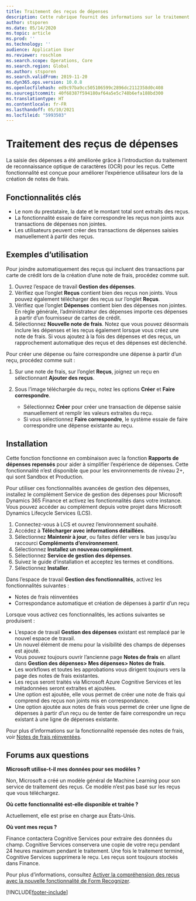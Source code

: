 ```yaml
---
title: Traitement des reçus de dépenses
description: Cette rubrique fournit des informations sur le traitement de la reconnaissance optique de caractères (OCR) pour les reçus. Cette fonctionnalité est conçue pour améliorer l’expérience utilisateur lors de la création de notes de frais dans Microsoft Dynamics 365 Finance.
author: stsporen
ms.date: 05/14/2020
ms.topic: article
ms.prod: ''
ms.technology: ''
audience: Application User
ms.reviewer: roschlom
ms.search.scope: Operations, Core
ms.search.region: Global
ms.author: stsporen
ms.search.validFrom: 2019-11-20
ms.dyn365.ops.version: 10.0.8
ms.openlocfilehash: ed9c97ba9cc505106599c2896dc2112358d0c408
ms.sourcegitcommit: 40f68387f594180af64a5e5c748b6efa188bd300
ms.translationtype: HT
ms.contentlocale: fr-FR
ms.lasthandoff: 05/10/2021
ms.locfileid: "5993503"
---
```

# <a name="expense-receipt-processing"></a>Traitement des reçus de dépenses

La saisie des dépenses a été améliorée grâce à l’introduction du traitement de reconnaissance optique de caractères (OCR) pour les reçus. Cette fonctionnalité est conçue pour améliorer l’expérience utilisateur lors de la création de notes de frais.

## <a name="key-features"></a>Fonctionnalités clés

- Le nom du prestataire, la date et le montant total sont extraits des reçus.
- La fonctionnalité essaie de faire correspondre les reçus non joints aux transactions de dépenses non jointes.
- Les utilisateurs peuvent créer des transactions de dépenses saisies manuellement à partir des reçus.

## <a name="usage-examples"></a>Exemples d’utilisation

Pour joindre automatiquement des reçus qui incluent des transactions par carte de crédit lors de la création d’une note de frais, procédez comme suit.

  1. Ouvrez l’espace de travail **Gestion des dépenses**.
  2. Vérifiez que l’onglet **Reçus** contient bien des reçus non joints. Vous pouvez également télécharger des reçus sur l’onglet **Reçus**.
  3. Vérifiez que l’onglet **Dépenses** contient bien des dépenses non jointes. En règle générale, l’administrateur des dépenses importe ces dépenses à partir d’un fournisseur de cartes de crédit.
  4. Sélectionnez **Nouvelle note de frais**. Notez que vous pouvez désormais inclure les dépenses et les reçus également lorsque vous créez une note de frais. Si vous ajoutez à la fois des dépenses et des reçus, un rapprochement automatique des reçus et des dépenses est déclenché.

Pour créer une dépense ou faire correspondre une dépense à partir d’un reçu, procédez comme suit :

  1. Sur une note de frais, sur l’onglet **Reçus**, joignez un reçu en sélectionnant **Ajouter des reçus**.
  2. Sous l’image téléchargée du reçu, notez les options **Créer** et **Faire correspondre**.

      - Sélectionnez **Créer** pour créer une transaction de dépense saisie manuellement et remplir les valeurs extraites du reçu.
      - Si vous sélectionnez **Faire correspondre**, le système essaie de faire correspondre une dépense existante au reçu.

## <a name="installation"></a>Installation

Cette fonction fonctionne en combinaison avec la fonction **Rapports de dépenses repensés** pour aider à simplifier l’expérience de dépenses. Cette fonctionnalité n’est disponible que pour les environnements de niveau 2+, qui sont Sandbox et Production.

Pour utiliser ces fonctionnalités avancées de gestion des dépenses, installez le complément Service de gestion des dépenses pour Microsoft Dynamics 365 Finance et activez les fonctionnalités dans votre instance. Vous pouvez accéder au complément depuis votre projet dans Microsoft Dynamics Lifecycle Services (LCS).

1. Connectez-vous à LCS et ouvrez l’environnement souhaité.
2. Accédez à **Télécharger avec informations détaillées**.
3. Sélectionnez **Maintenir à jour**, ou faites défiler vers le bas jusqu’au raccourci **Compléments d’environnement**.
4. Sélectionnez **Installez un nouveau complément**.
5. Sélectionnez **Service de gestion des dépenses**.
6. Suivez le guide d’installation et acceptez les termes et conditions.
7. Sélectionnez **Installer**.

Dans l’espace de travail **Gestion des fonctionnalités**, activez les fonctionnalités suivantes :

- Notes de frais réinventées
- Correspondance automatique et création de dépenses à partir d’un reçu

Lorsque vous activez ces fonctionnalités, les actions suivantes se produisent :

- L’espace de travail **Gestion des dépenses** existant est remplacé par le nouvel espace de travail.
- Un nouvel élément de menu pour la visibilité des champs de dépenses est ajouté.
- Vous pouvez toujours ouvrir l’ancienne page **Notes de frais** en allant dans **Gestion des dépenses> Mes dépenses> Notes de frais**.
- Les workflows et toutes les approbations vous dirigent toujours vers la page des notes de frais existantes.
- Les reçus seront traités via Microsoft Azure Cognitive Services et les métadonnées seront extraites et ajoutées.
- Une option est ajoutée, elle vous permet de créer une note de frais qui comprend des reçus non joints mis en correspondance.
- Une option ajoutée aux notes de frais vous permet de créer une ligne de dépenses à partir d’un reçu ou de tenter de faire correspondre un reçu existant à une ligne de dépenses existante.

Pour plus d’informations sur la fonctionnalité repensée des notes de frais, voir [Notes de frais réinventées](ExpenseWorkspaceNew.md).

## <a name="frequently-asked-questions"></a>Forums aux questions

**Microsoft utilise-t-il mes données pour ses modèles ?**

Non, Microsoft a créé un modèle général de Machine Learning pour son service de traitement des reçus. Ce modèle n’est pas basé sur les reçus que vous téléchargez.

**Où cette fonctionnalité est-elle disponible et traitée ?**

Actuellement, elle est prise en charge aux États-Unis.

**Où vont mes reçus ?**

Finance contactera Cognitive Services pour extraire des données du champ. Cognitive Services conservera une copie de votre reçu pendant 24 heures maximum pendant le traitement. Une fois le traitement terminé, Cognitive Services supprimera le reçu. Les reçus sont toujours stockés dans Finance.

Pour plus d’informations, consultez [Activer la compréhension des reçus avec la nouvelle fonctionnalité de Form Recognizer](https://azure.microsoft.com/blog/enable-receipt-understanding-with-form-recognizer-s-new-capability/).


[!INCLUDE[footer-include](../includes/footer-banner.md)]